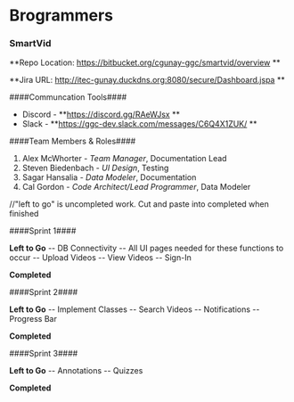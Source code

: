 # Brogrammers #

### SmartVid ###

**Repo Location: https://bitbucket.org/cgunay-ggc/smartvid/overview **

**Jira URL: http://itec-gunay.duckdns.org:8080/secure/Dashboard.jspa **

####Communcation Tools####

+ Discord - **https://discord.gg/RAeWJsx **
+ Slack - 	**https://ggc-dev.slack.com/messages/C6Q4X1ZUK/ **

####Team Members & Roles####
1. Alex McWhorter - _Team Manager_, Documentation Lead
2. Steven Biedenbach - _UI Design_, Testing
3. Sagar Hansalia - _Data Modeler_, Documentation
4. Cal Gordon - _Code Architect/Lead Programmer_, Data Modeler



//"left to go" is uncompleted work. Cut and paste into completed when finished

####Sprint 1####

**Left to Go**
-- DB Connectivity
-- All UI pages needed for these functions to occur
-- Upload Videos
-- View Videos
-- Sign-In



**Completed**



####Sprint 2####

**Left to Go**
-- Implement Classes
-- Search Videos
-- Notifications
-- Progress Bar

**Completed**



####Sprint 3####

**Left to Go**
-- Annotations
-- Quizzes

**Completed**